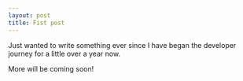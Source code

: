 ```yaml
---
layout: post
title: Fist post 
---
```


Just wanted to write something ever since I have began the developer journey for a little over a year now. 

More will be coming soon!
